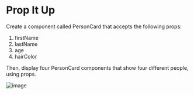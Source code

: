 # Prop It Up

Create a component called PersonCard that accepts the following props: 

1. firstName
2. lastName
3. age
4. hairColor

Then, display four PersonCard components that show four different people, using props.

![image](https://user-images.githubusercontent.com/93773622/185400543-066006c3-c5ee-4c7a-8b3b-03d43ffce190.png)
